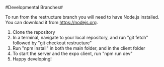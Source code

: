 #Developmental Branches#

To run from the restructure branch you will need to have Node.js installed. You can download it from https://nodejs.org.
  1. Clone the repository
  2. In a terminal, navigate to your local repository, and run "git fetch" followed by "git checkout restructure"
  3. Run "npm install" in both the main folder, and in the client folder
  4. To start the server and the expo client, run "npm run dev"
  5. Happy developing!

